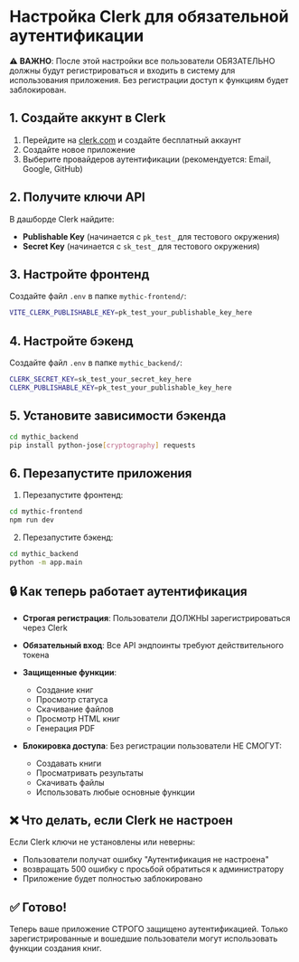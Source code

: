 # Настройка Clerk для обязательной аутентификации

⚠️ **ВАЖНО**: После этой настройки все пользователи ОБЯЗАТЕЛЬНО должны будут регистрироваться и входить в систему для использования приложения. Без регистрации доступ к функциям будет заблокирован.

## 1. Создайте аккунт в Clerk

1. Перейдите на [clerk.com](https://clerk.com) и создайте бесплатный аккаунт
2. Создайте новое приложение
3. Выберите провайдеров аутентификации (рекомендуется: Email, Google, GitHub)

## 2. Получите ключи API

В дашборде Clerk найдите:
- **Publishable Key** (начинается с `pk_test_` для тестового окружения)
- **Secret Key** (начинается с `sk_test_` для тестового окружения)

## 3. Настройте фронтенд

Создайте файл `.env` в папке `mythic-frontend/`:

```bash
VITE_CLERK_PUBLISHABLE_KEY=pk_test_your_publishable_key_here
```

## 4. Настройте бэкенд

Создайте файл `.env` в папке `mythic_backend/`:

```bash
CLERK_SECRET_KEY=sk_test_your_secret_key_here
CLERK_PUBLISHABLE_KEY=pk_test_your_publishable_key_here
```

## 5. Установите зависимости бэкенда

```bash
cd mythic_backend
pip install python-jose[cryptography] requests
```

## 6. Перезапустите приложения

1. Перезапустите фронтенд:
```bash
cd mythic-frontend
npm run dev
```

2. Перезапустите бэкенд:
```bash
cd mythic_backend
python -m app.main
```

## 🔒 Как теперь работает аутентификация

- **Строгая регистрация**: Пользователи ДОЛЖНЫ зарегистрироваться через Clerk
- **Обязательный вход**: Все API эндпоинты требуют действительного токена
- **Защищенные функции**: 
  - Создание книг
  - Просмотр статуса
  - Скачивание файлов
  - Просмотр HTML книг
  - Генерация PDF

- **Блокировка доступа**: Без регистрации пользователи НЕ СМОГУТ:
  - Создавать книги
  - Просматривать результаты
  - Скачивать файлы
  - Использовать любые основные функции

## ❌ Что делать, если Clerk не настроен

Если Clerk ключи не установлены или неверны:
- Пользователи получат ошибку "Аутентификация не настроена"
-  возвращать 500 ошибку с просьбой обратиться к администратору
- Приложение будет полностью заблокировано

## ✅ Готово!

Теперь ваше приложение СТРОГО защищено аутентификацией. Только зарегистрированные и вошедшие пользователи могут использовать функции создания книг. 